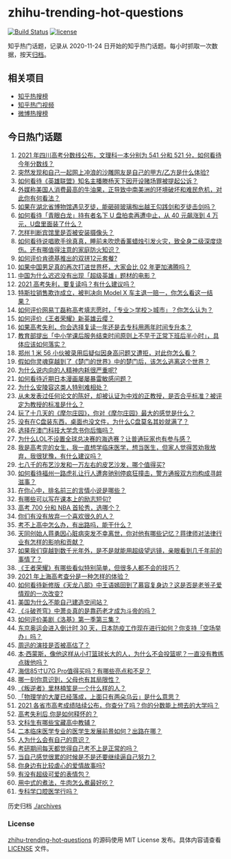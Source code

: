# zhihu-trending-hot-questions

[![Build Status](https://github.com/justjavac/zhihu-trending-hot-questions/workflows/ci/badge.svg?branch=master)](https://github.com/justjavac/zhihu-trending-hot-questions/actions)
[![license](https://img.shields.io/github/license/justjavac/zhihu-trending-hot-questions)](https://github.com/justjavac/zhihu-trending-hot-questions/blob/master/LICENSE)

知乎热门话题，记录从 2020-11-24 日开始的知乎热门话题。每小时抓取一次数据，按天[归档](./archives)。

## 相关项目

- [知乎热搜榜](https://github.com/justjavac/zhihu-trending-top-search)
- [知乎热门视频](https://github.com/justjavac/zhihu-trending-hot-video)
- [微博热搜榜](https://github.com/justjavac/weibo-trending-hot-search)

## 今日热门话题

<!-- BEGIN -->
<!-- 最后更新时间 Thu Jun 24 2021 04:01:40 GMT+0800 (China Standard Time) -->

1. [2021 年四川高考分数线公布，文理科一本分别为 541 分和 521
   分，如何看待今年分数线？](https://www.zhihu.com/question/466835029)
2. [突然发现和自己一起网上冲浪的沙雕网友是自己的甲方/乙方是什么体验?](https://www.zhihu.com/question/465724596)
3. [如何看待《英雄联盟》知名主播滕杨天下因开设赌场罪被提起公诉？](https://www.zhihu.com/question/464376334)
4. [外媒称美国人消费最高的牛油果，正导致中南美洲的环境破坏和难民危机，对此你有何看法？](https://www.zhihu.com/question/466723204)
5. [如果在湖北省博物馆遇见歹徒，能砸碎玻璃掏出越王勾践剑和歹徒击剑吗？](https://www.zhihu.com/question/466117995)
6. [如何看待「青眼白龙」持有者名下 U 盘拍卖再遭中止，从 40 元飙涨到 4
   万元，U盘里面装了什么？](https://www.zhihu.com/question/466587646)
7. [怎样判断宾馆里是否被安装摄像头？](https://www.zhihu.com/question/24929266)
8. [如何看待说唱歌手徐真真，睡前未吹熄香薰蜡烛引发火灾，致全身二级深度烧伤。还有哪值得注意的家庭防火知识？](https://www.zhihu.com/question/466504088)
9. [如何评价肯德基推出的双拼12元套餐?](https://www.zhihu.com/question/466259792)
10. [如果中国男足真的再次打进世界杯，大家会比 02 年更加沸腾吗？](https://www.zhihu.com/question/463752483)
11. [中国为什么迟迟没有出现「超级英雄」题材的电影？](https://www.zhihu.com/question/55011793)
12. [2021 高考失利，要复读吗？有什么建议吗？](https://www.zhihu.com/question/464438124)
13. [特斯拉销售欺诈成立，被判决向 Model X
    车主退一赔一，你怎么看这一结果？](https://www.zhihu.com/question/466355841)
14. [如何评价网易丁磊称高考填志愿时，「专业＞学校＞城市」？你怎么认为？](https://www.zhihu.com/question/466700024)
15. [如何评价《王者荣耀》新英雄云缨？](https://www.zhihu.com/question/456762502)
16. [如果高考失利，你会选择复读一年还是去专科用两年时间专升本？](https://www.zhihu.com/question/328514956)
17. [教育部提出「中小学课后服务结束时间原则上不早于正常下班后半小时」，具体应该如何落实？](https://www.zhihu.com/question/466568287)
18. [郑州 1 米 56
    小伙被录用后疑似因身高问题又遭拒，对此你怎么看？](https://www.zhihu.com/question/466582127)
19. [假如你灵魂穿越到了《楚门的世界》中的楚门后，该怎么逃离这个世界？](https://www.zhihu.com/question/463821503)
20. [为什么说内向的人精神内耗很严重呢?](https://www.zhihu.com/question/438833344)
21. [如何看待近期日本漫画屡屡暴雷敏感问题？](https://www.zhihu.com/question/465217223)
22. [为什么安陵容这类人特别难相处？](https://www.zhihu.com/question/465876363)
23. [从未发表过任何论文的陈好，却被认证为中戏的正教授，是否合乎标准？被评定为教授的标准是什么？](https://www.zhihu.com/question/466544935)
24. [玩了十几天的《摩尔庄园》，你对《摩尔庄园》最大的感觉是什么？](https://www.zhihu.com/question/465468791)
25. [没有在C盘装东西，桌面也没文件，为什么C盘莫名其妙就满了？](https://www.zhihu.com/question/456677257)
26. [选择在澳门科技大学念书你后悔吗？](https://www.zhihu.com/question/395824634)
27. [为什么LOL不设置全球总决赛的海选赛？让普通玩家也有参与感？](https://www.zhihu.com/question/348029119)
28. [我是高考完的女生，我一直想学临床医学，想当医生，但家人觉得苦劝我放弃，我很犹豫，有什么建议吗？](https://www.zhihu.com/question/465870397)
29. [七八千的布艺沙发和一万左右的皮艺沙发，哪个值得买?](https://www.zhihu.com/question/341967701)
30. [如何看待福州一路虎礼让行人遭奔驰别停疯狂撞击，警方通报双方均构成寻衅滋事？](https://www.zhihu.com/question/466514894)
31. [在你心中，排名前三的言情小说是哪些？](https://www.zhihu.com/question/381690632)
32. [有哪些可以写在课本上的励志短句?](https://www.zhihu.com/question/370697717)
33. [高考 700 分和 NBA 首轮秀，选哪个？](https://www.zhihu.com/question/464138535)
34. [你们有没有放弃一个喜欢很久的人？](https://www.zhihu.com/question/466274655)
35. [考不上高中怎么办，有出路吗，能干什么？](https://www.zhihu.com/question/465806019)
36. [天同创始人蒋勇因心脏病突发不幸离世，你对他有哪些记忆？蒋律师对法律行业有怎样的影响和贡献？](https://www.zhihu.com/question/466834495)
37. [如果我们穿越到数千光年外，是不是就能用超级望远镜，亲眼看到几千年前的事情了？](https://www.zhihu.com/question/429699064)
38. [《王者荣耀》有哪些看似特别简单，但很多人都不会的技巧？](https://www.zhihu.com/question/446136518)
39. [2021 年上海高考查分是一种怎样的体验？](https://www.zhihu.com/question/463610724)
40. [如何看待新修版《天龙八部》中王语嫣回到了慕容复身边？这是否是老爷子爱情观的一次改变?](https://www.zhihu.com/question/466375037)
41. [美国为什么不能自己建造空间站？](https://www.zhihu.com/question/466163410)
42. [《斗破苍穹》中萧炎真的是靠药老才成为斗帝的吗？](https://www.zhihu.com/question/325197543)
43. [如何评价美剧《洛基》第一季第三集？](https://www.zhihu.com/question/466766242)
44. [东京奥运会进入倒计时 30
    天，日本防疫工作现在进行如何？你支持「空场举办」吗？](https://www.zhihu.com/question/466695575)
45. [周迅的演技是否被高估了？](https://www.zhihu.com/question/296224065)
46. [本·西蒙斯，像他这样从小打篮球长大的人，为什么不会投篮呢？一直没有教练点拨他吗？](https://www.zhihu.com/question/466334440)
47. [海信85寸U7G Pro值得买吗？有哪些亮点和不足？](https://www.zhihu.com/question/465575735)
48. [哪一刻你意识到，父母也有其局限性？](https://www.zhihu.com/question/465553728)
49. [《叛逆者》里林楠笙是一个什么样的人？](https://www.zhihu.com/question/463791665)
50. [「物理学的大厦已经落成，上面只有两朵乌云」是什么意思？](https://www.zhihu.com/question/319790208)
51. [2021
    各省市高考成绩陆续公布，你查分了吗？你的分数能上想去的大学吗？](https://www.zhihu.com/question/466693006)
52. [高考失利后,你是如何释怀的？](https://www.zhihu.com/question/282477570)
53. [文科生有哪些宝藏高中教辅？](https://www.zhihu.com/question/434586269)
54. [二本临床医学专业的医学生发展前景如何？出路在哪？](https://www.zhihu.com/question/368279194)
55. [人为什么会有自己的意识？](https://www.zhihu.com/question/25852574)
56. [考研期间每天都觉得自己考不上是正常的吗？](https://www.zhihu.com/question/465105306)
57. [当自己感觉很累的时候是不是还要继续逼自己努力？](https://www.zhihu.com/question/23678611)
58. [你身边有比较虐心的爱情故事吗?](https://www.zhihu.com/question/352335209)
59. [有没有超级可爱的表情包？](https://www.zhihu.com/question/399465536)
60. [用中式的煮法，牛肉怎么煮最好吃？](https://www.zhihu.com/question/20739576)
61. [专科学口腔医学行吗？](https://www.zhihu.com/question/383445313)

<!-- END -->

历史归档 [./archives](./archives)

### License

[zhihu-trending-hot-questions](https://github.com/justjavac/zhihu-trending-hot-questions)
的源码使用 MIT License 发布。具体内容请查看 [LICENSE](./LICENSE) 文件。
